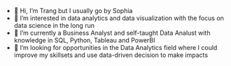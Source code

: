 - 👋 Hi, I’m Trang but I usually go by Sophia
- 👀 I’m interested in data analytics and data visualization with the focus on data science in the long run
- 🌱 I’m currently a Business Analyst and self-taught Data Analust with knowledge in SQL, Python, Tableau and PowerBI
- 💞️ I’m looking for opportunities in the Data Analytics field where I could improve my skillsets and use data-driven decision to make impacts

<!---
trngminhtrang/trngminhtrang is a ✨ special ✨ repository because its `README.md` (this file) appears on your GitHub profile.
You can click the Preview link to take a look at your changes.
--->
